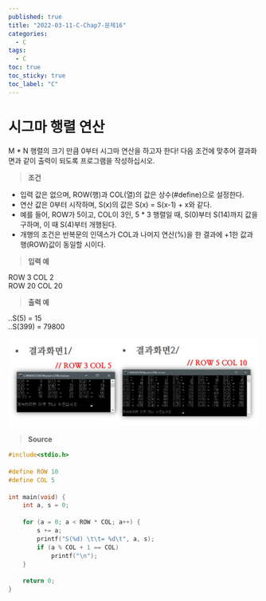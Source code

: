 ```yaml
---
published: true
title: "2022-03-11-C-Chap7-문제16"
categories:
  - C
tags:
  - C
toc: true
toc_sticky: true
toc_label: "C"
---
```


# 시그마 행렬 연산

M \* N 행렬의 크기 만큼 0부터 시그마 연산을 하고자 한다! 다음 조건에 맞추어 결과화면과 같이 출력이 되도록 프로그램을 작성하십시오.

> **조건**

- 입력 값은 없으며, ROW(행)과 COL(열)의 값은 상수(#define)으로 설정한다.
- 연산 값은 0부터 시작하며, S(x)의 값은 S(x) = S(x-1) + x와 같다.
- 예를 들어, ROW가 5이고, COL이 3인, 5 \* 3 행렬일 때, S(0)부터 S(14)까지 값을 구하며, 이 때 S(4)부터 개행된다.
- 개행의 조건은 반복문의 인덱스가 COL과 나머지 연산(%)을 한 결과에 +1한 값과 행(ROW)값이 동일할 시이다.

> **입력 예**

ROW 3 COL 2  
ROW 20 COL 20

> **출력 예**

..S(5) = 15  
..S(399) = 79800

![image](https://github.com/222SeungHyun/222SeungHyun.github.io/blob/master/_images/%EA%B8%B0%EC%B4%88%ED%94%84%EB%A1%9C%EA%B7%B8%EB%9E%98%EB%B0%8D%207%EC%9E%A5%20%EC%8B%A4%EC%8A%B5-%EB%AC%B8%EC%A0%9C16.png?raw=true)

> **Source**

```C++
#include<stdio.h>

#define ROW 10
#define COL 5

int main(void) {
	int a, s = 0;

	for (a = 0; a < ROW * COL; a++) {
		s += a;
		printf("S(%d) \t\t= %d\t", a, s);
		if (a % COL + 1 == COL)
			printf("\n");
	}

	return 0;
}
```

